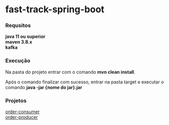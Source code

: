 # fast-track-spring-boot
### **Requsitos**
**java 11 ou superior**\
**maven 3.8.x**\
**kafka**

### **Execução**
Na pasta do projeto entrar com o comando **mvn clean install**.

Após o comando finalizar com sucesso, entrar na pasta target e executar o comando **java -jar {nome do jar}.jar**

### **Projetos**
[order-consumer](order-consumer)\
[order-producer](order-producer)
